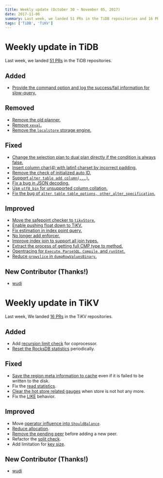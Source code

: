 ```yaml
---
title: Weekly update (October 30 ~ November 05, 2017)
date: 2017-11-06
summary: Last week, we landed 51 PRs in the TiDB repositories and 16 PRs in the TiKV repositories.
tags: ['TiDB', 'TiKV']
---
```


# Weekly update in TiDB

Last week, we landed [51 PRs](https://github.com/pingcap/tidb/pulls?utf8=%E2%9C%93&q=is%3Apr%20is%3Amerged%20merged%3A2017-10-30..2017-11-05) in the TiDB repositories.

## Added
* [Provide the command option and log the success/fail information for slow-query.](https://github.com/pingcap/tidb/pull/4934)

## Removed
* [Remove the old planner.](https://github.com/pingcap/tidb/pull/4979)
* [Remove `xeval`.](https://github.com/pingcap/tidb/pull/4978)
* [Remove the `localstore` storage engine.](https://github.com/pingcap/tidb/pull/4976)

## Fixed
* [Change the selection plan to dual plan directly if the condition is always false.](https://github.com/pingcap/tidb/pull/4980)
* [Insert column char(4) with latin1 charset by incorrect padding.](https://github.com/pingcap/tidb/pull/4962)
* [Remove the check of initialized auto ID.](https://github.com/pingcap/tidb/pull/4971)
* [Support `alter table add column(...)`.](https://github.com/pingcap/tidb/pull/4963)
* [Fix a bug in JSON decoding.](https://github.com/pingcap/tidb/pull/4949)
* [Use `utf8_bin` for unsupported column collation.](https://github.com/pingcap/tidb/pull/4939)
* [Fix the bug of `alter table table_options, other_alter_specification`.](https://github.com/pingcap/tidb/pull/4931)

## Improved
* [Move the safepoint checker to `tikvStore`.](https://github.com/pingcap/tidb/pull/4998)
* [Enable pushing float down to TiKV.](https://github.com/pingcap/tidb/pull/4967)
* [Fix estimation in index point query.](https://github.com/pingcap/tidb/pull/4956)
* [No longer add enforcer.](https://github.com/pingcap/tidb/pull/4955)
* [Improve index join to support all join types.](https://github.com/pingcap/tidb/pull/4944)
* [Extract the process of getting full CMP type to method.](https://github.com/pingcap/tidb/pull/4935)
* [Opentracing for `Execute`, `ParseSQL`, `Compile`, and `runStmt`.](https://github.com/pingcap/tidb/pull/4929)
* [Reduce `growslice` in `dumpRowValuesBinary`.](https://github.com/pingcap/tidb/pull/4916)

## New Contributor (Thanks!)
* [wudi](https://github.com/foxmailed)


# Weekly update in TiKV

Last week, We landed [16 PRs](https://github.com/search?utf8=%E2%9C%93&q=repo%3Apingcap%2Ftikv+repo%3Apingcap%2Fpd+is%3Apr+is%3Amerged+merged%3A2017-10-30..2017-11-05&type=Issues) in the TiKV repositories.

## Added

* Add [recursion limit check](https://github.com/pingcap/tikv/pull/2432) for coprocessor.
* [Reset the RocksDB statistics](https://github.com/pingcap/tikv/pull/2443) periodically.

## Fixed

* [Save the region meta information to cache](https://github.com/pingcap/pd/pull/825) even if it is failed to be written to the disk.
* Fix the [read statistics](https://github.com/pingcap/tikv/pull/2436).
* [Clear the hot store related gauges](https://github.com/pingcap/pd/pull/833) when store is not hot any more.
* Fix the [LIKE](https://github.com/pingcap/tikv/pull/2442) behavior.

## Improved

* Move [operator influence into `ShouldBalance`](https://github.com/pingcap/pd/pull/822).
* [Reduce allocation](https://github.com/pingcap/tikv/pull/2434).
* [Remove the pending peer](https://github.com/pingcap/pd/pull/826) before adding a new peer.
* Refactor the [split check](https://github.com/pingcap/tikv/pull/2440).
* Add limitation for [key size](https://github.com/pingcap/tikv/pull/2445). 

## New Contributor (Thanks!)
* [wudi](https://github.com/foxmailed)
